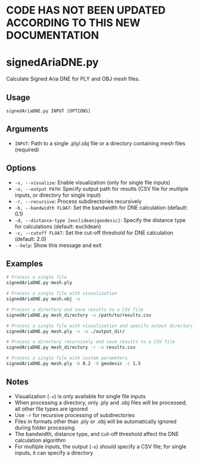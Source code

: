 # CODE HAS NOT BEEN UPDATED ACCORDING TO THIS NEW DOCUMENTATION

# signedAriaDNE.py

Calculate Signed Aria DNE for PLY and OBJ mesh files.

## Usage

```
signedAriaDNE.py INPUT [OPTIONS]
```

## Arguments

- `INPUT`: Path to a single .ply/.obj file or a directory containing mesh files (required)

## Options

- `-v, --visualize`: Enable visualization (only for single file inputs)
- `-o, --output PATH`: Specify output path for results (CSV file for multiple inputs, or directory for single input)
- `-r, --recursive`: Process subdirectories recursively
- `-b, --bandwidth FLOAT`: Set the bandwidth for DNE calculation (default: 0.1)
- `-d, --distance-type [euclidean|geodesic]`: Specify the distance type for calculations (default: euclidean)
- `-c, --cutoff FLOAT`: Set the cut-off threshold for DNE calculation (default: 2.0)
- `--help`: Show this message and exit

## Examples

```bash
# Process a single file
signedAriaDNE.py mesh.ply

# Process a single file with visualization
signedAriaDNE.py mesh.obj -v

# Process a directory and save results to a CSV file
signedAriaDNE.py mesh_directory -o /path/to/results.csv

# Process a single file with visualization and specify output directory
signedAriaDNE.py mesh.ply -v -o ./output_dir/

# Process a directory recursively and save results to a CSV file
signedAriaDNE.py mesh_directory -r -o results.csv

# Process a single file with custom parameters
signedAriaDNE.py mesh.ply -b 0.2 -d geodesic -c 1.5
```

## Notes

- Visualization (`-v`) is only available for single file inputs
- When processing a directory, only .ply and .obj files will be processed; all other file types are ignored
- Use `-r` for recursive processing of subdirectories
- Files in formats other than .ply or .obj will be automatically ignored during folder processing
- The bandwidth, distance type, and cut-off threshold affect the DNE calculation algorithm
- For multiple inputs, the output (`-o`) should specify a CSV file; for single inputs, it can specify a directory
